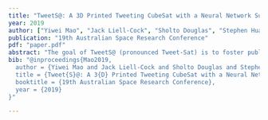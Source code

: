 ```yaml
---
title: "TweetS@: A 3D Printed Tweeting CubeSat with a Neural Network Sun Sensor"
year: 2019
author: ["Yiwei Mao", "Jack Liell-Cock", "Sholto Douglas", "Stephen Huang", "Qian Cheng", "Ryan Jeffreson", "Jamie De Piero", "Shaka Chu", "Tom McCredie", "Muddasir Tahir"]
publication: "19th Australian Space Research Conference"
pdf: "paper.pdf"
abstract: "The goal of TweetS@ (pronounced Tweet-Sat) is to foster public interest and awareness of space engineering by enabling direct interaction through Twitter. TweetS@ is a 3D printed two-unit CubeSat designed with ease of assembly in mind and is tasked with fulfilling tweet requests for image captures. The structure was verified through structural and thermal simulations and a rocket launch to 10,000 ft. We also present SolarNet, a novel sun vector predictor using a neural network that uses solar panel current and photodiode readings."
bib: "@inproceedings{Mao2019,
  author = {Yiwei Mao and Jack Liell-Cock and Sholto Douglas and Stephen Huang and Qian Cheng and Ryan Jeffreson and Jamie De~Piero and Shaka Chu and Tom McCredie and Muddasir Tahir},
  title = {Tweet{S}@: A 3{D} Printed Tweeting CubeSat with a Neural Network Sun Sensor},
  booktitle = {19th Australian Space Research Conference},
  year = {2019}
}"

---
```

